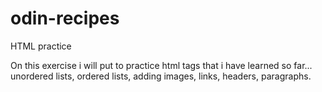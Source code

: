 # odin-recipes
HTML practice

On this exercise i will put to practice html tags that i have learned so far... unordered lists, ordered lists,
adding images, links, headers, paragraphs.
